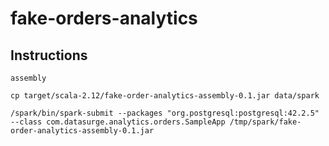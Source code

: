 # fake-orders-analytics

## Instructions
```sbtshell
assembly
```

```shell script
cp target/scala-2.12/fake-order-analytics-assembly-0.1.jar data/spark
```

```shell script
/spark/bin/spark-submit --packages "org.postgresql:postgresql:42.2.5" --class com.datasurge.analytics.orders.SampleApp /tmp/spark/fake-order-analytics-assembly-0.1.jar
```
